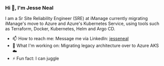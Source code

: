 ### Hi 👋, I'm Jesse Neal

I am a Sr Site Reliability Engineer (SRE) at iManage currently migrating iManage's move to Azure and Azure's Kubernetes Service, using tools such as Terraform, Docker, Kubernetes, Helm and Argo CD.

* 📫  How to reach me: Message me via LinkedIn: [jesseneal](https://www.linkedin.com/in/jesseneal/) 
* 🔨  What I'm working on: Migrating legacy architecture over to Azure AKS ☁️
* ⚡ Fun fact: I can juggle

<!--
**jesseneal/jesseneal** is a ✨ _special_ ✨ repository because its `README.md` (this file) appears on your GitHub profile.

Here are some ideas to get you started:

- 🔭 I’m currently working on ...
- 🌱 I’m currently learning ...
- 👯 I’m looking to collaborate on ...
- 🤔 I’m looking for help with ...
- 💬 Ask me about ...
- 📫 How to reach me: ...
- 😄 Pronouns: ...
- ⚡ Fun fact: ...
-->
